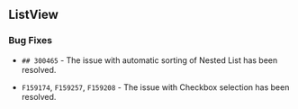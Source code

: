 ##  ListView

###    Bug Fixes

- `## 300465` - The issue with automatic sorting of Nested List has been resolved.

- `F159174`, `F159257`, `F159208` - The issue with Checkbox selection has been resolved.